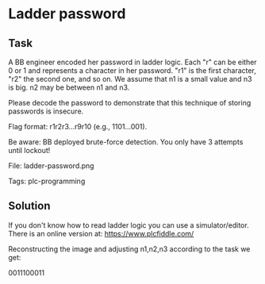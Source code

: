 # Ladder password

## Task

A BB engineer encoded her password in ladder logic. Each "r" can be either 0 or 1 and represents a character in her password. "r1" is the first character, "r2" the second one, and so on. We assume that n1 is a small value and n3 is big. n2 may be between n1 and n3.

Please decode the password to demonstrate that this technique of storing passwords is insecure.

Flag format: r1r2r3…r9r10 (e.g., 1101…001).

Be aware: BB deployed brute-force detection. You only have 3 attempts until lockout!

File: ladder-password.png

Tags: plc-programming

## Solution

If you don't know how to read ladder logic you can use a simulator/editor. There is an online version at: https://www.plcfiddle.com/

Reconstructing the image and adjusting n1,n2,n3 according to the task we get:

0011100011
